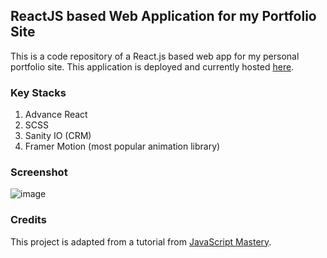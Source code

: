 ## ReactJS based Web Application for my Portfolio Site
This is a code repository of a React.js based web app for my personal portfolio site. This application is deployed and currently hosted [here](https://derrickchan.netlify.app/).

### Key Stacks
1. Advance React
2. SCSS
3. Sanity IO (CRM)
4. Framer Motion (most popular animation library)

### Screenshot
![image](https://github.com/zhenyu92/my_portfolio/blob/main/screenshot.PNG)

### Credits
This project is adapted from a tutorial from [JavaScript Mastery](https://github.com/adrianhajdin).
